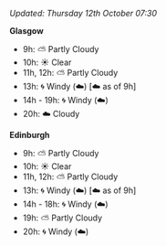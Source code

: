 *Updated: Thursday 12th October 07:30*

**Glasgow**

* 9h: :partly_sunny: Partly Cloudy
* 10h: :sunny: Clear
* 11h, 12h: :partly_sunny: Partly Cloudy
* 13h: :cyclone: Windy (:cloud:) [:cloud: as of 9h]
* 14h - 19h: :cyclone: Windy (:cloud:)
* 20h: :cloud: Cloudy

**Edinburgh**

* 9h: :partly_sunny: Partly Cloudy
* 10h: :sunny: Clear
* 11h, 12h: :partly_sunny: Partly Cloudy
* 13h: :cyclone: Windy (:cloud:) [:cloud: as of 9h]
* 14h - 18h: :cyclone: Windy (:cloud:)
* 19h: :partly_sunny: Partly Cloudy
* 20h: :cyclone: Windy (:cloud:)
